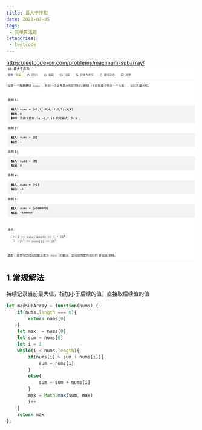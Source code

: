 ```yaml
---
title: 最大子序和
date: 2021-07-05
tags:
 - 简单算法题
categories:
 - leetcode
---
```


<https://leetcode-cn.com/problems/maximum-subarray/>
![ 最大子序和](./img/53.jpg)

## 1.常规解法
持续记录当前最大值，相加小于后续的值，直接取后续值的值
```js
let maxSubArray = function(nums) {
    if(nums.length === 0){
        return nums[0]
    }
    let max  = nums[0]
    let sum = nums[0]
    let i = 1
    while(i < nums.length){
        if(nums[i] > sum + nums[i]){
            sum = nums[i]
        }
        else{
            sum = sum + nums[i]
        }
        max = Math.max(sum, max)
        i++
    }
    return max
};
```